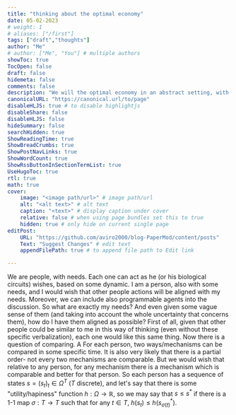 ```yaml
---
title: "thinking about the optimal economy"
date: 05-02-2023
# weight: 1
# aliases: ["/first"]
tags: ["draft","thoughts"]
author: "Me"
# author: ["Me", "You"] # multiple authors
showToc: true
TocOpen: false
draft: false
hidemeta: false
comments: false
description: "We will the optimal economy in an abstract setting, with examples"
canonicalURL: "https://canonical.url/to/page"
disableHLJS: true # to disable highlightjs
disableShare: false
disableHLJS: false
hideSummary: false
searchHidden: true
ShowReadingTime: true
ShowBreadCrumbs: true
ShowPostNavLinks: true
ShowWordCount: true
ShowRssButtonInSectionTermList: true
UseHugoToc: true
rtl: true
math: true
cover:
    image: "<image path/url>" # image path/url
    alt: "<alt text>" # alt text
    caption: "<text>" # display caption under cover
    relative: false # when using page bundles set this to true
    hidden: true # only hide on current single page
editPost:
    URL: "https://github.com/aviro2000/blog-PaperMod/content/posts"
    Text: "Suggest Changes" # edit text
    appendFilePath: true # to append file path to Edit link

---
```

We are people, with needs. Each one can act as he (or his biological circuits) wishes, based on some dynamic. I am a person, also with some needs, and I would wish that other people actions will be aligned with my needs. Moreover, we can include also programmable agents into the discussion. So what are exactly my needs? And even given some vague sense of them (and taking into account the whole uncertainty that concerns them), how do I have them aligned as possible?
First of all, given that other people could be similar to me in this way of thinking (even without these specific verbalization), each one would like this same thing. Now there is a question of comparing. A For each person, two ways/mechanisms can be compared in some specific time. It is also very likely that there is a partial order- not every two mechanisms are comparable. But we would wish that relative to any person, for any mechanism there is a mechanism which is comparable and better for that person. So each person has a sequence of states $s = (s_t)_t \in \Omega^T$ ($T$ discrete), and let's say that there is some "utility/hapiness" function $h:\Omega \to \mathbb{R}$, so we may say that $s \leq s^*$ if there is a 1-1 map $\sigma: T \to T$ such that for any $t \in T$, $h(s_t) \leq h(s^*_{\sigma(t)})$.